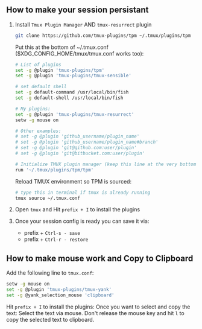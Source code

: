## How to make your session persistant

1. Install `Tmux Plugin Manager` AND `tmux-resurrect` plugin
      ```bash
      git clone https://github.com/tmux-plugins/tpm ~/.tmux/plugins/tpm
      ```
      Put this at the bottom of ~/.tmux.conf ($XDG_CONFIG_HOME/tmux/tmux.conf works too):
      ```bash
      # List of plugins
      set -g @plugin 'tmux-plugins/tpm'
      set -g @plugin 'tmux-plugins/tmux-sensible'

      # set default shell
      set -g default-command /usr/local/bin/fish
      set -g default-shell /usr/local/bin/fish

      # My plugins:
      set -g @plugin 'tmux-plugins/tmux-resurrect'
      setw -g mouse on
      
      # Other examples:
      # set -g @plugin 'github_username/plugin_name'
      # set -g @plugin 'github_username/plugin_name#branch'
      # set -g @plugin 'git@github.com:user/plugin'
      # set -g @plugin 'git@bitbucket.com:user/plugin'
      
      # Initialize TMUX plugin manager (keep this line at the very bottom of tmux.conf)
      run '~/.tmux/plugins/tpm/tpm'
      
      ```
      Reload TMUX environment so TPM is sourced:
      
      ```bash
      # type this in terminal if tmux is already running
      tmux source ~/.tmux.conf
      ```
2. Open `tmux` and Hit `prefix + I` to install the plugins
3. Once your session config is ready you can save it via:
   - prefix + `Ctrl-s - save`
   - prefix + `Ctrl-r - restore`


## How to make mouse work and Copy to Clipboard
Add the following line to `tmux.conf`:
```bash
setw -g mouse on
set -g @plugin 'tmux-plugins/tmux-yank'
set -g @yank_selection_mouse 'clipboard'
```

Hit `prefix + I` to install the plugins:
Once you want to select and copy the text: Select the text via mouse. Don't release the mouse key and hit `l` to copy the selected text to clipboard.




      
